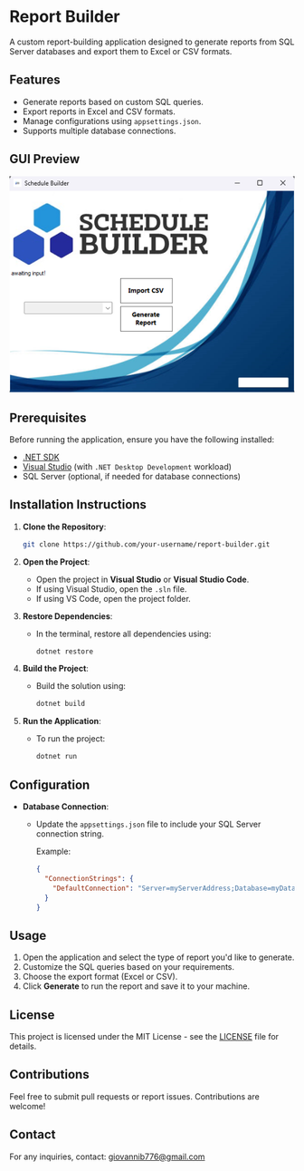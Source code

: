 # Report Builder

A custom report-building application designed to generate reports from SQL Server databases and export them to Excel or CSV formats.

## Features

- Generate reports based on custom SQL queries.
- Export reports in Excel and CSV formats.
- Manage configurations using `appsettings.json`.
- Supports multiple database connections.

## GUI Preview

![Report Builder GUI](ReportingTemplateProject1/gui-screenshot.png)

## Prerequisites

Before running the application, ensure you have the following installed:

- [.NET SDK](https://dotnet.microsoft.com/download)
- [Visual Studio](https://visualstudio.microsoft.com/) (with `.NET Desktop Development` workload)
- SQL Server (optional, if needed for database connections)

## Installation Instructions 

1. **Clone the Repository**:
    ```bash
    git clone https://github.com/your-username/report-builder.git
    ```
2. **Open the Project**:
   - Open the project in **Visual Studio** or **Visual Studio Code**.
   - If using Visual Studio, open the `.sln` file.
   - If using VS Code, open the project folder.

3. **Restore Dependencies**:
   - In the terminal, restore all dependencies using:
     ```bash
     dotnet restore
     ```

4. **Build the Project**:
   - Build the solution using:
     ```bash
     dotnet build
     ```

5. **Run the Application**:
   - To run the project:
     ```bash
     dotnet run
     ```

## Configuration

- **Database Connection**:
  - Update the `appsettings.json` file to include your SQL Server connection string.
  
    Example:
    ```json
    {
      "ConnectionStrings": {
        "DefaultConnection": "Server=myServerAddress;Database=myDataBase;User Id=myUsername;Password=myPassword;"
      }
    }
    ```

## Usage

1. Open the application and select the type of report you'd like to generate.
2. Customize the SQL queries based on your requirements.
3. Choose the export format (Excel or CSV).
4. Click **Generate** to run the report and save it to your machine.

## License

This project is licensed under the MIT License - see the [LICENSE](LICENSE) file for details.

## Contributions

Feel free to submit pull requests or report issues. Contributions are welcome!

## Contact

For any inquiries, contact: [giovannib776@gmail.com](mailto:giovannib776@gmail.com)

